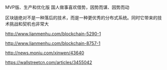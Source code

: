 
MVP版、生产和优化版  国人做事喜欢借势，因势而谋、因势而动

区块链绝对不是一种落后的技术，而是一种更优秀的分布式系统。同时它带来的技术挑战和契机也非常大

http://www.lianmenhu.com/blockchain-5290-1

http://www.lianmenhu.com/blockchain-8757-1

http://news.moniu.com/xinwen/43640

https://wallstreetcn.com/articles/3455042

